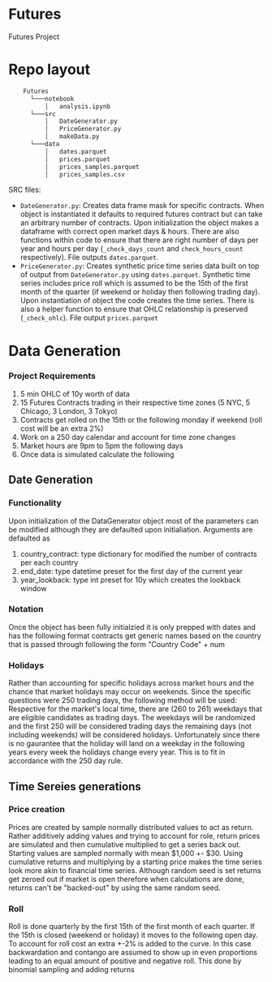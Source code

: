 # Futures
Futures Project

# Repo layout
```bash
    Futures
      └───notebook
          │   analysis.ipynb
      └───src
          │   DateGenerator.py
          │   PriceGenerator.py
          │   makeData.py
      └───data
          │   dates.parquet
          │   prices.parquet
          │   prices_samples.parquet
          │   prices_samples.csv
```

SRC files:
* ```DateGenerator.py```: Creates data frame mask for specific contracts. When object is instantiated it defaults to required futures contract but can take an arbitrary number of contracts. Upon initialization the object makes a dataframe with correct open market days & hours. There are also functions within code to ensure that there are right number of days per year and hours per day (```_check_days_count``` and ```check_hours_count``` respectively). File outputs ```dates.parquet```.
* ```PriceGenerator.py```: Creates synthetic price time series data built on top of output from ```DateGenerator.py``` using ```dates.parquet```. Synthetic time series includes price roll which is assumed to be the 15th of the first month of the quarter (if weekend or holiday then following trading day). Upon instantiation of object the code creates the time series. There is also a helper function to ensure that OHLC relationship is preserved (```_check_ohlc```). File output ```prices.parquet```

# Data Generation

### Project Requirements
1. 5 min OHLC of 10y worth of data
2. 15 Futures Contracts trading in their respective time zones (5 NYC, 5 Chicago, 3 London, 3 Tokyo)
3. Contracts get rolled on the 15th or the following monday if weekend (roll cost will be an extra 2%)
4. Work on a 250 day calendar and account for time zone changes
5. Market hours are 9pm to 5pm the following days
6. Once data is simulated calculate the following

## Date Generation
### Functionality
Upon initialization of the DataGenerator object most of the parameters can be modified although they are defaulted upon initialiation. Arguments are defaulted as 
1. country_contract: type dictionary for modified the number of contracts per each country
2. end_date: type datetime preset for the first day of the current year
3. year_lookback: type int preset for 10y which creates the lookback window

### Notation
Once the object has been fully initialzied it is only prepped with dates and has the following format
contracts get generic names based on the country that is passed through following the form "Country Code" + num

### Holidays
Rather than accounting for specific holidays across market hours and the chance that market holidays may occur on weekends. Since the specific questions were 250 trading days, the following method will be used: Respective for the market's local time, there are (260 to 261) weekdays that are eligible candidates as trading days. The weekdays will be randomized and the first 250 will be considered trading days the remaining days (not including weekends) will be considered holidays. Unfortunately since there is no gaurantee that the holiday will land on a weekday in the following years every week the holidays change every year. This is to fit in accordance with the 250 day rule.

## Time Sereies generations
### Price creation
Prices are created by sample normally distributed values to act as return. Rather additively adding values and trying to account for role, return prices are simulated and then cumulative multiplied to get a series back out. Starting values are sampled normally with mean $1,000 +- $30. Using cumulative returns and multiplying by a starting price makes the time series look more akin to financial time series. Although random seed is set returns get zeroed out if market is open therefore when calculations are done, returns can't be "backed-out" by using the same random seed. 

### Roll
Roll is done quarterly by the first 15th of the first month of each quarter. If the 15th is closed (weekend or holiday) it moves to the following open day. To account for roll cost an extra +-2% is added to the curve. In this case backwardation and contango are assumed to show up in even proportions leading to an equal amount of positive and negative roll. This done by binomial sampling and adding returns
